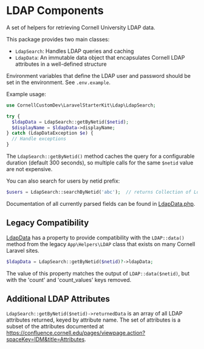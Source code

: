 # LDAP Components

A set of helpers for retrieving Cornell University LDAP data.

This package provides two main classes:
- `LdapSearch`: Handles LDAP queries and caching
- `LdapData`: An immutable data object that encapsulates Cornell LDAP attributes in a well-defined structure

Environment variables that define the LDAP user and password should be set in the environment. See `.env.example`.

Example usage:

```php
use CornellCustomDev\LaravelStarterKit\Ldap\LdapSearch;

try {
  $ldapData = LdapSearch::getByNetid($netid);
  $displayName = $ldapData->displayName;
} catch (LdapDataException $e) {
  // Handle exceptions
}
```

The `LdapSearch::getByNetid()` method caches the query for a configurable duration (default 300 seconds), so multiple calls for the same `$netid` value are not expensive.

You can also search for users by netid prefix:

```php
$users = LdapSearch::searchByNetid('abc');  // returns Collection of LdapData for netids starting with 'abc'
```

Documentation of all currently parsed fields can be found in [LdapData.php](./LdapData.php).

## Legacy Compatibility

[LdapData](./LdapData.php) has a property to provide compatibility with the `LDAP::data()` method from the
legacy `App\Helpers\LDAP` class that exists on many Cornell Laravel sites.

```php
$ldapData = LdapSearch::getByNetid($netid)?->ldapData;
```

The value of this property matches the output of `LDAP::data($netid)`, but with the 'count' and 'count_values' keys
removed.

## Additional LDAP Attributes

`LdapSearch::getByNetid($netid)->returnedData` is an array of all LDAP attributes returned, keyed by attribute name. The set
of attributes is a subset of the attributes documented
at https://confluence.cornell.edu/pages/viewpage.action?spaceKey=IDM&title=Attributes.
